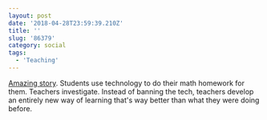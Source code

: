 ```yaml
---
layout: post
date: '2018-04-28T23:59:39.210Z'
title: ''
slug: '86379'
category: social
tags:
  - 'Teaching'
---
```

[Amazing story](https://medium.com/@ajjuliani/is-it-the-end-of-math-homework-e9bcc6de4d87). Students use technology to do their math homework for them. Teachers investigate. Instead of banning the tech, teachers develop an entirely new way of learning that&#39;s way better than what they were doing before.
